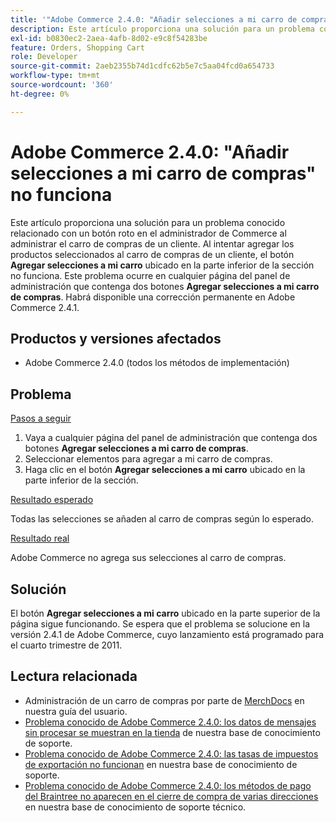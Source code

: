 ```yaml
---
title: '"Adobe Commerce 2.4.0: "Añadir selecciones a mi carro de compras" no funciona"'
description: Este artículo proporciona una solución para un problema conocido relacionado con un botón roto en el administrador de Commerce al administrar el carro de compras de un cliente. Al intentar agregar los productos seleccionados al carro de compras de un cliente, el botón **Agregar selecciones al carro de compras** situado en la parte inferior de la sección no funciona. Este problema se produce en cualquier página del panel de administración que contenga dos botones **Agregar selecciones al carro de compras**. Habrá disponible una corrección permanente en Adobe Commerce 2.4.1.
exl-id: b0830ec2-2aea-4afb-8d02-e9c8f54283be
feature: Orders, Shopping Cart
role: Developer
source-git-commit: 2aeb2355b74d1cdfc62b5e7c5aa04fcd0a654733
workflow-type: tm+mt
source-wordcount: '360'
ht-degree: 0%

---
```


# Adobe Commerce 2.4.0: &quot;Añadir selecciones a mi carro de compras&quot; no funciona

Este artículo proporciona una solución para un problema conocido relacionado con un botón roto en el administrador de Commerce al administrar el carro de compras de un cliente. Al intentar agregar los productos seleccionados al carro de compras de un cliente, el botón **Agregar selecciones a mi carro** ubicado en la parte inferior de la sección no funciona. Este problema ocurre en cualquier página del panel de administración que contenga dos botones **Agregar selecciones a mi carro de compras**. Habrá disponible una corrección permanente en Adobe Commerce 2.4.1.

## Productos y versiones afectados

* Adobe Commerce 2.4.0 (todos los métodos de implementación)

## Problema

<u>Pasos a seguir</u>

1. Vaya a cualquier página del panel de administración que contenga dos botones **Agregar selecciones a mi carro de compras**.
1. Seleccionar elementos para agregar a mi carro de compras.
1. Haga clic en el botón **Agregar selecciones a mi carro** ubicado en la parte inferior de la sección.

<u>Resultado esperado</u>

Todas las selecciones se añaden al carro de compras según lo esperado.

<u>Resultado real</u>

Adobe Commerce no agrega sus selecciones al carro de compras.

## Solución

El botón **Agregar selecciones a mi carro** ubicado en la parte superior de la página sigue funcionando. Se espera que el problema se solucione en la versión 2.4.1 de Adobe Commerce, cuyo lanzamiento está programado para el cuarto trimestre de 2011.

## Lectura relacionada

* Administración de un carro de compras por parte de [MerchDocs](https://experienceleague.adobe.com/en/docs/commerce-admin/stores-sales/point-of-purchase/assist/shopping-assisted-cart-manage) en nuestra guía del usuario.
* [Problema conocido de Adobe Commerce 2.4.0: los datos de mensajes sin procesar se muestran en la tienda](/help/troubleshooting/storefront/magento-2-4-0-issue-storefront-raw-message-data-display.md) de nuestra base de conocimiento de soporte.
* [Problema conocido de Adobe Commerce 2.4.0: las tasas de impuestos de exportación no funcionan](/help/troubleshooting/miscellaneous/magento-2-4-0-known-issue-export-tax-rates-does-not-work.md) en nuestra base de conocimiento de soporte.
* [Problema conocido de Adobe Commerce 2.4.0: los métodos de pago del Braintree no aparecen en el cierre de compra de varias direcciones](/help/troubleshooting/payments/magento-2-4-0-braintree-not-in-multiple-addresses-checkout.md) en nuestra base de conocimiento de soporte técnico.
